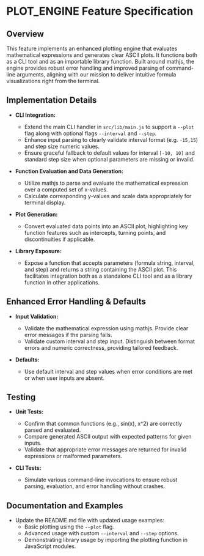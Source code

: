 # PLOT_ENGINE Feature Specification

## Overview
This feature implements an enhanced plotting engine that evaluates mathematical expressions and generates clear ASCII plots. It functions both as a CLI tool and as an importable library function. Built around mathjs, the engine provides robust error handling and improved parsing of command-line arguments, aligning with our mission to deliver intuitive formula visualizations right from the terminal.

## Implementation Details
- **CLI Integration:**
  - Extend the main CLI handler in `src/lib/main.js` to support a `--plot` flag along with optional flags `--interval` and `--step`.
  - Enhance input parsing to clearly validate interval format (e.g. `-15,15`) and step size numeric values.
  - Ensure graceful fallback to default values for interval `[-10, 10]` and standard step size when optional parameters are missing or invalid.

- **Function Evaluation and Data Generation:**
  - Utilize mathjs to parse and evaluate the mathematical expression over a computed set of x-values.
  - Calculate corresponding y-values and scale data appropriately for terminal display.

- **Plot Generation:**
  - Convert evaluated data points into an ASCII plot, highlighting key function features such as intercepts, turning points, and discontinuities if applicable.

- **Library Exposure:**
  - Expose a function that accepts parameters (formula string, interval, and step) and returns a string containing the ASCII plot. This facilitates integration both as a standalone CLI tool and as a library function in other applications.

## Enhanced Error Handling & Defaults
- **Input Validation:**
  - Validate the mathematical expression using mathjs. Provide clear error messages if the parsing fails.
  - Validate custom interval and step input. Distinguish between format errors and numeric correctness, providing tailored feedback.

- **Defaults:**
  - Use default interval and step values when error conditions are met or when user inputs are absent.

## Testing
- **Unit Tests:**
  - Confirm that common functions (e.g., sin(x), x^2) are correctly parsed and evaluated.
  - Compare generated ASCII output with expected patterns for given inputs.
  - Validate that appropriate error messages are returned for invalid expressions or malformed parameters.

- **CLI Tests:**
  - Simulate various command-line invocations to ensure robust parsing, evaluation, and error handling without crashes.

## Documentation and Examples
- Update the README.md file with updated usage examples:
  - Basic plotting using the `--plot` flag.
  - Advanced usage with custom `--interval` and `--step` options.
  - Demonstrating library usage by importing the plotting function in JavaScript modules.
